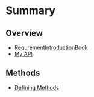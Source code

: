 # Summary

## Overview

* [RequrementIntroductionBook](requrementintroductionbook.md)
* [My API](README.md)

## Methods

* [Defining Methods](methods.md)

